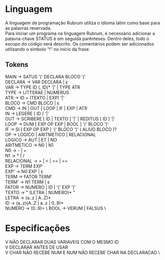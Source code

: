 # Linguagem 

A linguagem de programação Rubrum utiliza o idioma latim como base para as palavras reservada. \
Para iniciar um programa na linguagem Rubrum, é necessário adicionar a palavra-chave STATUS e em seguida parênteses. Dentro deles, todo o escopo do
código será descrito. Os comentários podem ser adicionados utilizando o símbolo “!” no início da frase.

## Tokens

MAIN       -> SATUS '(' DECLARA BLOCO ')' \
DECLARA    -> VAR DECLARA | ε \
VAR        -> TYPE ID (, ID)* '|' | TYPE ATR \
TYPE       -> LITTERAE | NUMERUS \
ATR        -> ID = (TEXTO | EXP) '|' \
BLOCO      -> CMD BLOCO | ε \
CMD        -> IN | OUT | LOOP | IF | EXP | ATR \
IN         -> LEGERE [ ID ] '|' \
OUT        -> SCRIBERE [ ID | TEXTO ] '|' | REDITUS [ ID ] '|' \
LOOP       -> DUM [ EXP OP EXP | BOOL ] '(' BLOCO ')' \
IF         -> SI [ EXP OP EXP ] '(' BLOCO ')' ( ALIUD BLOCO )? \
OP         -> LOGICO | ARITMETICO | RELACIONAL\
LOGICO     -> AUT | ET | NO \
ARITMETICO -> N0 | N1 \
N0         -> - | + \
N1         -> * | / \
RELACIONAL -> > | < | >= | <= \
EXP        -> TERM EXP' \
EXP'       -> N0 EXP | ε \
TERM       -> FATOR TERM' \
TERM'      -> N1 TERM | ε \
FATOR      -> NUMERO | ID | '(' EXP ')' \
TEXTO      -> " (LETRA | NUMERO)* " \
LETRA      -> (a..z | A..Z)* \
ID         -> (a..z)(A..Z | a..z | 0..9)* \
NUMERO     -> (0..9)+ \ 
BOOL       -> VERUM | FALSUS  \

# Especificações

V NÃO DECLARAR DUAS VARIAVEIS COM O MESMO ID \
V DECLARAR ANTES DE USAR  \
V CHAR NÃO RECEBE NUM E NUM NÃO RECEBE CHAR NA DECLARACAO \
